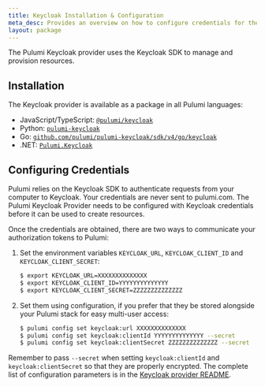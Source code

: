```yaml
---
title: Keycloak Installation & Configuration
meta_desc: Provides an overview on how to configure credentials for the Pulumi Keycloak Provider.
layout: package
---
```


The Pulumi Keycloak provider uses the Keycloak SDK to manage and provision resources.

## Installation

The Keycloak provider is available as a package in all Pulumi languages:

* JavaScript/TypeScript: [`@pulumi/keycloak`](https://www.npmjs.com/package/@pulumi/keycloak)
* Python: [`pulumi-keycloak`](https://pypi.org/project/pulumi-keycloak/)
* Go: [`github.com/pulumi/pulumi-keycloak/sdk/v4/go/keycloak`](https://github.com/pulumi/pulumi-keycloak)
* .NET: [`Pulumi.Keycloak`](https://www.nuget.org/packages/Pulumi.Keycloak)

## Configuring Credentials

Pulumi relies on the Keycloak SDK to authenticate requests from your computer to Keycloak. Your credentials are never sent
to pulumi.com.
The Pulumi Keycloak Provider needs to be configured with Keycloak credentials
before it can be used to create resources.

Once the credentials are obtained, there are two ways to communicate your authorization tokens to Pulumi:

1. Set the environment variables `KEYCLOAK_URL`, `KEYCLOAK_CLIENT_ID` and `KEYCLOAK_CLIENT_SECRET`:

    ```bash
    $ export KEYCLOAK_URL=XXXXXXXXXXXXXX
    $ export KEYCLOAK_CLIENT_ID=YYYYYYYYYYYYYY
    $ export KEYCLOAK_CLIENT_SECRET=ZZZZZZZZZZZZZZ
    ```

2. Set them using configuration, if you prefer that they be stored alongside your Pulumi stack for easy multi-user access:

    ```bash
    $ pulumi config set keycloak:url XXXXXXXXXXXXXX
    $ pulumi config set keycloak:clientId YYYYYYYYYYYYYY --secret
    $ pulumi config set keycloak:clientSecret ZZZZZZZZZZZZZZ --secret
    ```

Remember to pass `--secret` when setting `keycloak:clientId` and `keycloak:clientSecret` so that they are properly encrypted. The complete list of
configuration parameters is in the [Keycloak provider README](https://github.com/pulumi/pulumi-keycloak/blob/master/README.md).
